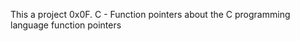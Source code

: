This a project 0x0F. C - Function pointers
     about the C programming language
     function pointers